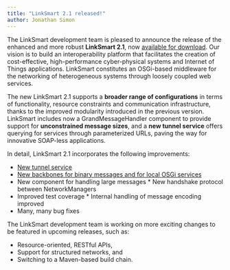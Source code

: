 ```yaml
---
title: "LinkSmart 2.1 released!"
author: Jonathan Simon
---
```


The LinkSmart development team is pleased to announce the release of the enhanced and more robust **LinkSmart 2.1**, now [available for download](/redmine/projects/linksmart-opensource/files).
Our vision is to build an interoperability platform that facilitates the creation of cost-effective, high-performance cyber-physical systems and Internet of Things applications. LinkSmart constitutes an OSGi-based middleware for the networking of heterogeneous systems through loosely coupled web services.

The new LinkSmart 2.1 supports a **broader range of configurations** in terms of functionality, resource constraints and communication infrastructure, thanks to the improved modularity introduced in the previous version. LinkSmart includes now a GrandMessageHandler component to provide support for **unconstrained message sizes**, and a **new tunnel service** offers querying for services through parameterized URLs, paving the way for innovative SOAP-less applications.

In detail, LinkSmart 2.1 incorporates the following improvements:

* [New tunnel service](/redmine/projects/linksmart-opensource/wiki/Tunneling_URL)
* [New backbones for binary messages and for local OSGi services](/redmine/projects/linksmart-opensource/wiki/Data-based_communication_with_LinkSmart)
* New component for handling large messages * New handshake protocol between NetworkManagers
* Improved test coverage * Internal handling of message encoding improved
* Many, many bug fixes

The LinkSmart development team is working on more exciting changes to be featured in upcoming releases, such as:

  * Resource-oriented, RESTful APIs,
  * Support for structured networks, and
  * Switching to a Maven-based build chain.
